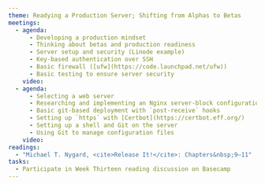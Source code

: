 ```yaml
---
theme: Readying a Production Server; Shifting from Alphas to Betas
meetings:
  - agenda:
      - Developing a production mindset
      - Thinking about betas and production readiness
      - Server setup and security (Linode example)
      - Key-based authentication over SSH
      - Basic firewall ([ufw](https://code.launchpad.net/ufw))
      - Basic testing to ensure server security
    video:
  - agenda:
      - Selecting a web server
      - Researching and implementing an Nginx server-block configuration
      - Basic git-based deployment with `post-receive` hooks
      - Setting up `https` with [Certbot](https://certbot.eff.org/)
      - Setting up a shell and Git on the server
      - Using Git to manage configuration files
    video:
readings:
  - "Michael T. Nygard, <cite>Release It!</cite>: Chapters&nbsp;9–11"
tasks:
  - Participate in Week Thirteen reading discussion on Basecamp
---
```

